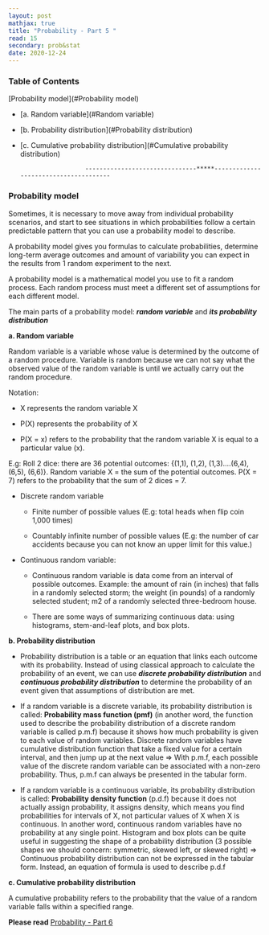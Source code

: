 ```yaml
---
layout: post
mathjax: true
title: "Probability - Part 5 "
read: 15
secondary: prob&stat
date: 2020-12-24
---
```

### Table of Contents
[Probability model](#Probability model)

- [a. Random variable](#Random variable)
  
- [b. Probability distribution](#Probability distribution)
  
- [c. Cumulative probability distribution](#Cumulative probability distribution)

                        -------------------------------*****--------------------------------------

### Probability model <a class="anchor" id="Probability model"></a>

Sometimes, it is necessary to move away from individual probability scenarios, and start to see situations in which probabilities follow a certain predictable pattern that you can use a probability model to describe.

A probability model gives you formulas to calculate probabilities, determine long-term average outcomes and amount of variability you can expect in the results from 1 random experiment to the next. 

A probability model is a mathematical model you use to fit a random process. Each random process must meet a different set of assumptions for each different model.

The main parts of a probability model: ***random variable*** and ***its probability distribution***

**a. Random variable** <a class="anchor" id="Random variable"></a>

Random variable is a variable whose value is determined by the outcome of a random procedure. Variable is random because we can not say what the observed value of the random variable is until we actually carry out the random procedure. 

Notation: 

+ X represents the random variable X

+ P(X) represents the probability of X

+ P(X = x) refers to the probability that the random variable X is equal to a particular value (x).

E.g: Roll 2 dice: there are 36 potential outcomes: {(1,1), (1,2), (1,3)....(6,4), (6,5), (6,6)}. Random variable X = the sum of the potential outcomes. P(X = 7) refers to the probability that the sum of 2 dices = 7. 

+ Discrete random variable

    + Finite number of possible values (E.g: total heads when flip coin 1,000 times)

    + Countably infinite number of possible values (E.g: the number of car accidents because you can not know an upper limit for this value.)

+ Continuous random variable: 

    + Continuous random variable is data come from an interval of possible outcomes. Example: the amount of rain (in inches) that falls in a randomly selected storm; the weight (in pounds) of a randomly selected student; m2 of a randomly selected three-bedroom house.

    + There are some ways of summarizing continuous data: using histograms, stem-and-leaf plots, and box plots. 

**b. Probability distribution** <a class="anchor" id="Probability distribution"></a>

-   Probability distribution is a table or an equation that links each outcome with its probability. Instead of using classical approach to calculate the probability of an event, we can use ***discrete probability distribution*** and ***continuous probability distribution*** to determine the probability of an event given that assumptions of distribution are met.

-   If a random variable is a discrete variable, its probability distribution is called: **Probability mass function (pmf)** (in another word, the function used to describe the probability distribution of a discrete random variable is called p.m.f) because it shows how much probability is given to each value of random variables. Discrete random variables have cumulative distribution function that take a fixed value for a certain interval, and then jump up at the next value => With p.m.f, each possible value of the discrete random variable can be associated with a non-zero probability. Thus, p.m.f can always be presented in the tabular form.

-   If a random variable is a continuous variable, its probability distribution is called: **Probability density function** (p.d.f) because it does not actually assign probability, it assigns density, which means you find probabilities for intervals of X, not particular values of X when X is continuous. In another word, continuous random variables have no probability at any single point. Histogram and box plots can be quite useful in suggesting the shape of a probability distribution (3 possible shapes we should concern: symmetric, skewed left, or skewed right) => Continuous probability distribution can not be expressed in the tabular form. Instead, an equation of formula is used to describe p.d.f

**c. Cumulative probability distribution** <a class="anchor" id="Cumulative probability distribution"></a>

A cumulative probability refers to the probability that the value of a random variable falls within a specified range. 

**Please read** [Probability - Part 6](https://lytranp.github.io/notes/prob6)